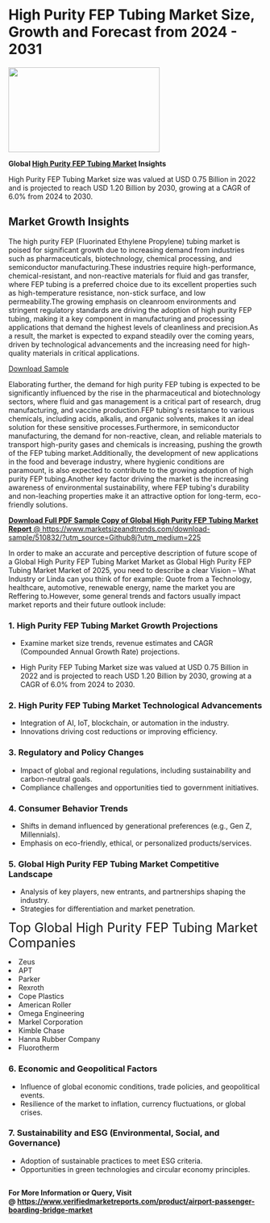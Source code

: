 <H1>High Purity FEP Tubing Market Size, Growth and Forecast from 2024 - 2031</H1><img class="aligncenter size-medium wp-image-584254" src="https://thirdeyenews.in/wp-content/uploads/2024/09/Global-Market-Research-300x168.jpeg" alt="" width="300" height="168" /><p><strong>Global&nbsp;<a href="https://www.marketsizeandtrends.com/download-sample/510832/?utm_source=Github8j?utm_medium=225">High Purity FEP Tubing Market</a> Insights</strong></p><p>High Purity FEP Tubing Market size was valued at USD 0.75 Billion in 2022 and is projected to reach USD 1.20 Billion by 2030, growing at a CAGR of 6.0% from 2024 to 2030.</p><p><h2>Market Growth Insights</h2> <p>The high purity FEP (Fluorinated Ethylene Propylene) tubing market is poised for significant growth due to increasing demand from industries such as pharmaceuticals, biotechnology, chemical processing, and semiconductor manufacturing.These industries require high-performance, chemical-resistant, and non-reactive materials for fluid and gas transfer, where FEP tubing is a preferred choice due to its excellent properties such as high-temperature resistance, non-stick surface, and low permeability.The growing emphasis on cleanroom environments and stringent regulatory standards are driving the adoption of high purity FEP tubing, making it a key component in manufacturing and processing applications that demand the highest levels of cleanliness and precision.As a result, the market is expected to expand steadily over the coming years, driven by technological advancements and the increasing need for high-quality materials in critical applications.</p> <p><a href="#">Download Sample</a></p> <p>Elaborating further, the demand for high purity FEP tubing is expected to be significantly influenced by the rise in the pharmaceutical and biotechnology sectors, where fluid and gas management is a critical part of research, drug manufacturing, and vaccine production.FEP tubing's resistance to various chemicals, including acids, alkalis, and organic solvents, makes it an ideal solution for these sensitive processes.Furthermore, in semiconductor manufacturing, the demand for non-reactive, clean, and reliable materials to transport high-purity gases and chemicals is increasing, pushing the growth of the FEP tubing market.Additionally, the development of new applications in the food and beverage industry, where hygienic conditions are paramount, is also expected to contribute to the growing adoption of high purity FEP tubing.Another key factor driving the market is the increasing awareness of environmental sustainability, where FEP tubing's durability and non-leaching properties make it an attractive option for long-term, eco-friendly solutions.</p> <p><a href="#"></p><p><span class=""><strong>Download Full PDF Sample Copy of Global High Purity FEP Tubing Market Report</strong> @ <a href="https://www.marketsizeandtrends.com/download-sample/510832/?utm_source=Github8j?utm_medium=225" target="_blank">https://www.marketsizeandtrends.com/download-sample/510832/?utm_source=Github8j?utm_medium=225</a></span></p><p>In order to make an accurate and perceptive description of future scope of a Global&nbsp;High Purity FEP Tubing Market Market as Global&nbsp;High Purity FEP Tubing Market Market of 2025, you need to describe a clear Vision &ndash; What Industry or Linda can you think of for example: Quote from a Technology, healthcare, automotive, renewable energy, name the market you are Reffering to.However, some general trends and factors usually impact market reports and their future outlook include:</p><h3>1.&nbsp;<strong>High Purity FEP Tubing Market Growth Projections</strong></h3><ul><li>Examine market size trends, revenue estimates and CAGR (Compounded Annual Growth Rate) projections.</li><li><p>High Purity FEP Tubing Market size was valued at USD 0.75 Billion in 2022 and is projected to reach USD 1.20 Billion by 2030, growing at a CAGR of 6.0% from 2024 to 2030.</p></li></ul><h3>2.&nbsp;<strong>High Purity FEP Tubing Market Technological Advancements</strong></h3><ul><li>Integration of AI, IoT, blockchain, or automation in the industry.</li><li>Innovations driving cost reductions or improving efficiency.</li></ul><h3>3.&nbsp;<strong>Regulatory and Policy Changes</strong></h3><ul><li>Impact of global and regional regulations, including sustainability and carbon-neutral goals.</li><li>Compliance challenges and opportunities tied to government initiatives.</li></ul><h3>4.&nbsp;<strong>Consumer Behavior Trends</strong></h3><ul><li>Shifts in demand influenced by generational preferences (e.g., Gen Z, Millennials).</li><li>Emphasis on eco-friendly, ethical, or personalized products/services.</li></ul><h3>5.&nbsp;<strong>Global High Purity FEP Tubing Market Competitive Landscape</strong></h3><ul><li>Analysis of key players, new entrants, and partnerships shaping the industry.</li><li>Strategies for differentiation and market penetration.</li></ul><p data-pm-slice="1 1 []"><span style="color: inherit; font-family: inherit; font-size: 25px;">Top Global High Purity FEP Tubing Market Companies</span></p><div class="" data-test-id=""><p><li>Zeus</li><li> APT</li><li> Parker</li><li> Rexroth</li><li> Cope Plastics</li><li> American Roller</li><li> Omega Engineering</li><li> Markel Corporation</li><li> Kimble Chase</li><li> Hanna Rubber Company</li><li> Fluorotherm</li></p></div><h3>6.&nbsp;<strong>Economic and Geopolitical Factors</strong></h3><ul><li>Influence of global economic conditions, trade policies, and geopolitical events.</li><li>Resilience of the market to inflation, currency fluctuations, or global crises.</li></ul><h3>7.&nbsp;<strong>Sustainability and ESG (Environmental, Social, and Governance)</strong></h3><ul><li>Adoption of sustainable practices to meet ESG criteria.</li><li>Opportunities in green technologies and circular economy principles.</li></ul><h2><strong style="font-size: 14px;">For More Information or Query, Visit @&nbsp;</strong><a style="background-color: #ffffff; font-size: 14px;" href="https://www.marketsizeandtrends.com/report/high-purity-fep-tubing-market/" target="_blank">https://www.verifiedmarketreports.com/product/airport-passenger-boarding-bridge-market</a></h2>